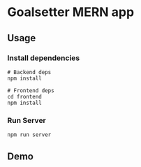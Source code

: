 # Goalsetter MERN app

## Usage

### Install dependencies

```
# Backend deps
npm install

# Frontend deps
cd frontend
npm install
```

### Run Server

```
npm run server
```

## Demo
